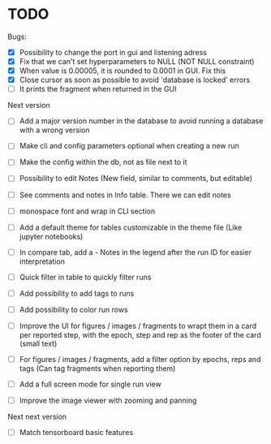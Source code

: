 # TODO
Bugs:
- [X] Possibility to change the port in gui and listening adress
- [X] Fix that we can't set hyperparameters to NULL (NOT NULL constraint)
- [X] When value is 0.00005, it is rounded to 0.0001 in GUI. Fix this
- [X] Close cursor as soon as possible to avoid 'database is locked' errors
- [ ] It prints the fragment when returned in the GUI

Next version
- [ ] Add a major version number in the database to avoid running a database with a wrong version
- [ ] Make cli and config parameters optional when creating a new run
- [ ] Make the config within the db, not as file next to it
- [ ] Possibility to edit Notes (New field, similar to comments, but editable)
- [ ] See comments and notes in Info table. There we can edit notes
- [ ] monospace font and wrap in CLI section
- [ ] Add a default theme for tables customizable in the theme file (Like jupyter notebooks)
- [ ] In compare tab, add a - Notes in the legend after the run ID for easier interpretation
- [ ] Quick filter in table to quickly filter runs
- [ ] Add possibility to add tags to runs
- [ ] Add possibility to color run rows
- [ ] Improve the UI for figures / images / fragments to wrapt them in a card per reported step, with the epoch, step and rep as the footer of the card (small text)
- [ ] For figures / images / fragments, add a filter option by epochs, reps and tags (Can tag fragments when reporting them)
- [ ] Add a full screen mode for single run view
- [ ] Improve the image viewer with zooming and panning



Next next version
- [ ] Match tensorboard basic features

